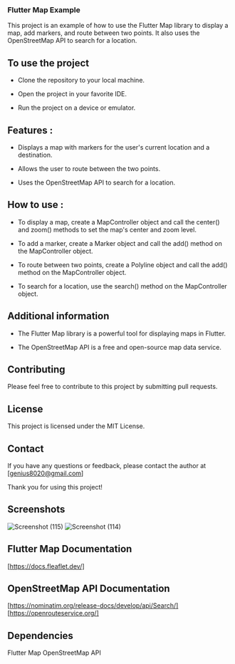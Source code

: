 ### Flutter Map Example

This project is an example of how to use the Flutter Map library to display a map, add markers, and route between two points. It also uses the OpenStreetMap API to search for a location.

## To use the project

* Clone the repository to your local machine.

* Open the project in your favorite IDE.

* Run the project on a device or emulator.


## Features :

* Displays a map with markers for the user's current location and a destination.

* Allows the user to route between the two points.

* Uses the OpenStreetMap API to search for a location.


## How to use :

* To display a map, create a MapController object and call the center() and zoom() methods to set the map's center and zoom level.

* To add a marker, create a Marker object and call the add() method on the MapController object.

* To route between two points, create a Polyline object and call the add() method on the MapController object.

* To search for a location, use the search() method on the MapController object.

## Additional information

* The Flutter Map library is a powerful tool for displaying maps in Flutter.

* The OpenStreetMap API is a free and open-source map data service.


## Contributing
Please feel free to contribute to this project by submitting pull requests.


## License
This project is licensed under the MIT License.


## Contact
If you have any questions or feedback, please contact the author at [genius8020@gmail.com]


Thank you for using this project!


## Screenshots
![Screenshot (115)](https://github.com/mraslamiii/flutter_map_routing/assets/49343061/80c639a8-7ace-42f3-848e-313bd17dbb52)
![Screenshot (114)](https://github.com/mraslamiii/flutter_map_routing/assets/49343061/9c98c381-446c-4af9-98c1-aeaf5ee797fa)


## Flutter Map Documentation
[https://docs.fleaflet.dev/]

## OpenStreetMap API Documentation
[https://nominatim.org/release-docs/develop/api/Search/]
[https://openrouteservice.org/]

## Dependencies
Flutter Map
OpenStreetMap API

